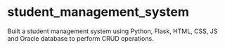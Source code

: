 # student_management_system
Built a student management system using Python, Flask, HTML, CSS, JS and Oracle database to perform CRUD operations.
